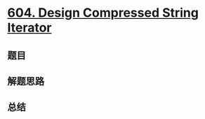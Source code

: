 # [604. Design Compressed String Iterator](https://leetcode.com/problems/design-compressed-string-iterator/)

## 题目


## 解题思路


## 总结


